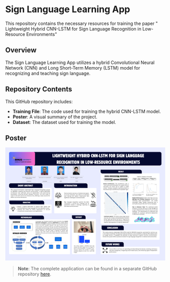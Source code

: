 # Sign Language Learning App

This repository contains the necessary resources for training the paper " Lightweight Hybrid CNN-LSTM for Sign Language Recognition in Low-Resource Environments"

## Overview

The Sign Language Learning App utilizes a hybrid Convolutional Neural Network (CNN) and Long Short-Term Memory (LSTM) model for recognizing and teaching sign language.

## Repository Contents

This GitHub repository includes:

- **Training File**: The code used for training the hybrid CNN-LSTM model.
- **Poster**: A visual summary of the project.
- **Dataset**: The dataset used for training the model.

## Poster

<!-- Change this -->

![alt text](https://github.com/AnangAyman/RMCS-CNN-LSTM/blob/main/RMCS%20Poster.png)

> **Note**: The complete application can be found in a separate GitHub repository [here](https://github.com/AnangAyman/Software-engineering-S4).
> 
